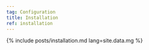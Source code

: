 ```yaml
---
tag: Configuration
title: Installation
ref: installation
---
```


{% include posts/installation.md lang=site.data.mg %}
